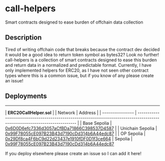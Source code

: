 # call-helpers
Smart contracts designed to ease burden of offchain data collection

## Description

Tired of writing offchain code that breaks because the contract dev decided it would be a good idea to return token symbol as bytes32?
Look no further! call-helpers is a collection of smart contracts designed to ease this burden and return data in a normalized and predictable format.
Currently, I have only implemented helpers for ERC20, as I have not seen other contract types where this is a common issue,
but if you know of any please create an issue!

## Deployments

----------------------------------------------------------------------------------------------------------------------------------------------------
| **ERC20CallHelper.sol**                                                                                                                          |
| Network          | Address                                                                                                                       |
| ---------------- | ----------------------------------------------------------------------------------------------------------------------------- |
| Base Sepolia     | [0x6D0D6efc7336d3057aCfBDa71866C398537D4587](https://sepolia.basescan.org/address/0x6D0D6efc7336d3057aCfBDa71866C398537D4587) |
| Unichain Sepolia | [0x99F78055cE097B23B43d7190cDd314b6A44edc87](https://unichain-sepolia.blockscout.com/address/0x99F78055cE097B23B43d7190cDd314b6A44edc87) |
| OP Sepolia       | [0x29Df8ca4F6bC9d22d23437e1910fDF0D1f3ce664](https://sepolia-optimism.etherscan.io/address/0x29Df8ca4F6bC9d22d23437e1910fDF0D1f3ce664)
| Sepolia          | [0x99F78055cE097B23B43d7190cDd314b6A44edc87](https://sepolia.etherscan.io/address/0x99F78055cE097B23B43d7190cDd314b6A44edc87)

If you deploy elsewhere please create an issue so I can add it here!
